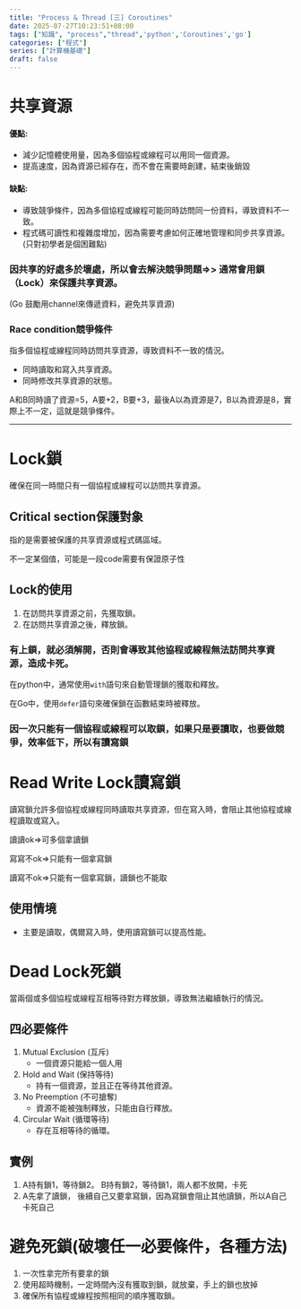 ```yaml
---
title: "Process & Thread [三] Coroutines"
date: 2025-07-27T10:23:51+08:00
tags: ["知識", "process","thread",'python','Coroutines','go']
categories: ["程式"]
series: ["計算機基礎"]
draft: false
---
```


# 共享資源
#### 優點:
- 減少記憶體使用量，因為多個協程或線程可以用同一個資源。
- 提高速度，因為資源已經存在，而不會在需要時創建，結束後銷毀

#### 缺點:
- 導致競爭條件，因為多個協程或線程可能同時訪問同一份資料，導致資料不一致。
- 程式碼可讀性和複雜度增加，因為需要考慮如何正確地管理和同步共享資源。(只對初學者是個困難點)


### 因共享的好處多於壞處，所以會去解決競爭問題=>> 通常會用鎖（Lock）來保護共享資源。
(Go 鼓勵用channel來傳遞資料，避免共享資源)

### Race condition競爭條件
指多個協程或線程同時訪問共享資源，導致資料不一致的情況。
- 同時讀取和寫入共享資源。
- 同時修改共享資源的狀態。

A和B同時讀了資源=5，A要+2，B要+3，最後A以為資源是7，B以為資源是8，實際上不一定，這就是競爭條件。

--------

# Lock鎖
確保在同一時間只有一個協程或線程可以訪問共享資源。

## Critical section保護對象
指的是需要被保護的共享資源或程式碼區域。

不一定某個值，可能是一段code需要有保證原子性

## Lock的使用
1. 在訪問共享資源之前，先獲取鎖。
2. 在訪問共享資源之後，釋放鎖。

### 有上鎖，就必須解開，否則會導致其他協程或線程無法訪問共享資源，造成卡死。
在python中，通常使用`with`語句來自動管理鎖的獲取和釋放。

在Go中，使用`defer`語句來確保鎖在函數結束時被釋放。


### 因一次只能有一個協程或線程可以取鎖，如果只是要讀取，也要做競爭，效率低下，所以有讀寫鎖

# Read Write Lock讀寫鎖
讀寫鎖允許多個協程或線程同時讀取共享資源，但在寫入時，會阻止其他協程或線程讀取或寫入。

讀讀ok=>可多個拿讀鎖

寫寫不ok=>只能有一個拿寫鎖

讀寫不ok=>只能有一個拿寫鎖，讀鎖也不能取

## 使用情境
- 主要是讀取，偶爾寫入時，使用讀寫鎖可以提高性能。

# Dead Lock死鎖
當兩個或多個協程或線程互相等待對方釋放鎖，導致無法繼續執行的情況。

## 四必要條件
1. Mutual Exclusion (互斥)
   - 一個資源只能給一個人用
2. Hold and Wait (保持等待)
   - 持有一個資源，並且正在等待其他資源。
3. No Preemption (不可搶奪)
   - 資源不能被強制釋放，只能由自行釋放。
4. Circular Wait (循環等待)
   - 存在互相等待的循環。

## 實例
1. A持有鎖1，等待鎖2。 B持有鎖2，等待鎖1，兩人都不放開，卡死
2. A先拿了讀鎖， 後續自己又要拿寫鎖，因為寫鎖會阻止其他讀鎖，所以A自己卡死自己

# 避免死鎖(破壞任一必要條件，各種方法)
1. 一次性拿完所有要拿的鎖
2. 使用超時機制，一定時間內沒有獲取到鎖，就放棄，手上的鎖也放掉
3. 確保所有協程或線程按照相同的順序獲取鎖。
